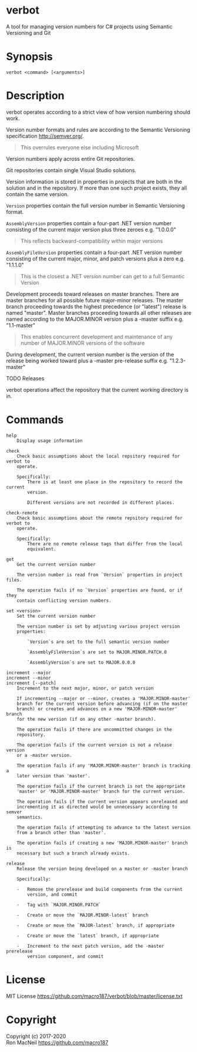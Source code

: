 verbot
======

A tool for managing version numbers for C# projects using Semantic Versioning
and Git



Synopsis
========

```
verbot <command> [<arguments>]
```



Description
===========

verbot operates according to a strict view of how version numbering should
work.

Version number formats and rules are according to the Semantic Versioning
specification <http://semver.org/>.

>   This overrules everyone else including Microsoft

Version numbers apply across entire Git repositories.

Git repositories contain single Visual Studio solutions.

Version information is stored in properties in projects that are both in the
solution and in the repository.  If more than one such project exists, they
all contain the same version.

`Version` properties contain the full version number in Semantic Versioning
format.

`AssemblyVersion` properties contain a four-part .NET version number
consisting of the current major version plus three zeroes e.g. "1.0.0.0"

>   This reflects backward-compatibility within major versions

`AssemblyFileVersion` properties contain a four-part .NET version number
consisting of the current major, minor, and patch versions plus a zero e.g.
"1.1.1.0"

>   This is the closest a .NET version number can get to a full Semantic
>   Version

Development proceeds toward releases on master branches.  There are master
branches for all possible future major-minor releases.  The master branch
proceeding towards the highest precedence (or "latest") release is named
"master".  Master branches proceeding towards all other releases are named
according to the MAJOR.MINOR version plus a -master suffix e.g.  "1.1-master"

>   This enables concurrent development and maintenance of any number of
>   MAJOR.MINOR versions of the software

During development, the current version number is the version of the release
being worked toward plus a -master pre-release suffix e.g.  "1.2.3-master"

TODO Releases

verbot operations affect the repository that the current working directory is
in.



Commands
========

```
help
    Display usage information

check
	Check basic assumptions about the local repsitory required for verbot to
    operate.

	Specifically:
		There is at least one place in the repository to record the current
		version.

		Different versions are not recorded in different places.

check-remote
	Check basic assumptions about the remote repsitory required for verbot to
    operate.

	Specifically:
		There are no remote release tags that differ from the local
        equivalent.

get
    Get the current version number

    The version number is read from `Version` properties in project files.

    The operation fails if no `Version` properties are found, or if they
    contain conflicting version numbers.

set <version>
    Set the current version number

    The version number is set by adjusting various project version
    properties:

        `Version`s are set to the full semantic version number

        `AssemblyFileVersion`s are set to MAJOR.MINOR.PATCH.0

        `AssemblyVersion`s are set to MAJOR.0.0.0

increment --major
increment --minor
increment [--patch]
    Increment to the next major, minor, or patch version

    If incrementing --major or --minor, creates a 'MAJOR.MINOR-master'
    branch for the current version before advancing (if on the master
    branch) or creates and advances on a new 'MAJOR-MINOR-master' branch
    for the new version (if on any other -master branch).

    The operation fails if there are uncommitted changes in the
    repository.

    The operation fails if the current version is not a release version
    or a -master version.

    The operation fails if any 'MAJOR.MINOR-master' branch is tracking a
    later version than 'master'.

    The operation fails if the current branch is not the appropriate
    'master' or 'MAJOR.MINOR-master' branch for the current version.

    The operation fails if the current version appears unreleased and
    incrementing it as directed would be unnecessary according to semver
    semantics.

    The operation fails if attempting to advance to the latest version
    from a branch other than 'master'.

    The operation fails if creating a new 'MAJOR.MINOR-master' branch is
    necessary but such a branch already exists.

release
    Release the version being developed on a master or -master branch

    Specifically:

    -   Remove the prerelease and build components from the current
        version, and commit

    -   Tag with `MAJOR.MINOR.PATCH`

    -   Create or move the `MAJOR.MINOR-latest` branch

    -   Create or move the `MAJOR-latest` branch, if appropriate

    -   Create or move the `latest` branch, if appropriate

    -   Increment to the next patch version, add the -master prerelease
        version component, and commit
```



License
=======

MIT License <https://github.com/macro187/verbot/blob/master/license.txt>



Copyright
=========

Copyright (c) 2017-2020  
Ron MacNeil <https://github.com/macro187>

